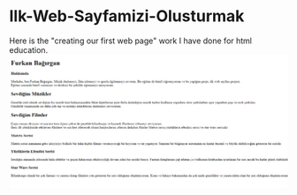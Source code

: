 # Ilk-Web-Sayfamizi-Olusturmak
Here is the "creating our first web page" work I have done for html education.
![projeResmi](screenImage.png)
